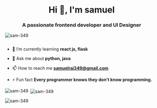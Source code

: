 <h1 align="center">Hi 👋, I'm samuel</h1>
<h3 align="center">A passionate frontend developer and UI Designer</h3>

<p align="left"> <img src="https://komarev.com/ghpvc/?username=sam-349&label=Profile%20views&color=0e75b6&style=flat" alt="sam-349" /> </p>

<p align="left"> <a href="https://twitter.com/" target="blank"><img src="https://img.shields.io/twitter/follow/?logo=twitter&style=for-the-badge" alt="" /></a> </p>

- 🌱 I’m currently learning **react js, flask**

- 💬 Ask me about **python, java**

- 📫 How to reach me **samuelraj349@gmail.com**

- ⚡ Fun fact **Every programmer knows they don't know programming.**





<p><img align="left" src="https://github-readme-stats.vercel.app/api/top-langs?username=sam-349&show_icons=true&locale=en&layout=compact" alt="sam-349" /></p>

<p>&nbsp;<img align="center" src="https://github-readme-stats.vercel.app/api?username=sam-349&show_icons=true&locale=en" alt="sam-349" /></p>

<p><img align="center" src="https://github-readme-streak-stats.herokuapp.com/?user=sam-349&" alt="sam-349" /></p>
